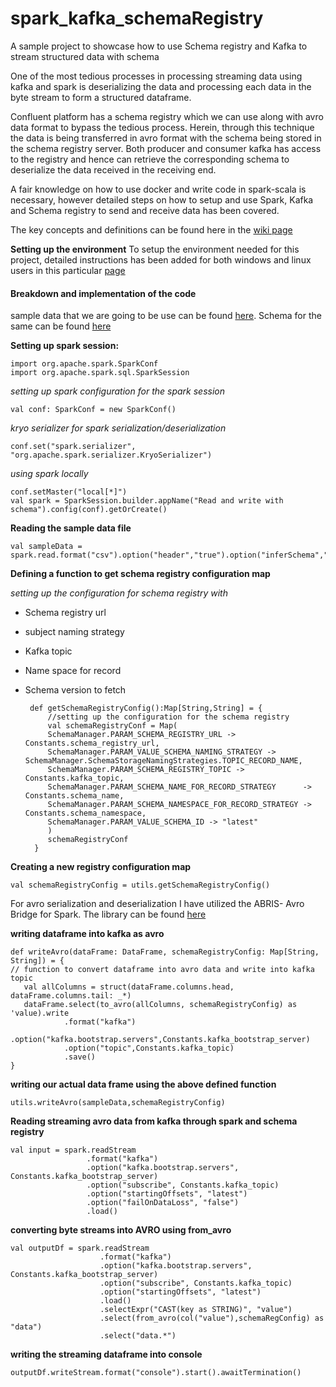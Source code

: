 # spark_kafka_schemaRegistry
A sample project to showcase how to use Schema registry and Kafka to stream structured data with schema

One of the most tedious processes in processing streaming data using kafka and spark is deserializing the data and processing each data in the byte stream to form a structured dataframe.

Confluent platform has a schema registry which we can use along with avro data format to bypass the tedious process. Herein, through this technique the data is being transferred in avro format with the schema being stored in the schema registry server. Both producer and consumer kafka has access to the registry and hence can retrieve the corresponding schema to deserialize the data received in the receiving end.

A fair knowledge on how to use docker and write code in spark-scala is necessary, however detailed steps on how to setup and use Spark, Kafka and Schema registry to send and receive data has been covered.

The key concepts and definitions can be found here in the [wiki page](https://github.com/shreeraman96/spark_kafka_schemaRegistry/wiki/Key-terms-and-definition)

**Setting up the environment** 
To setup the environment needed for this project, detailed instructions has been added for both windows and linux users in this particular [page](https://github.com/shreeraman96/spark_kafka_schemaRegistry/wiki/Setting-up-the-environment)

#### Breakdown and implementation of the code

sample data that we are going to be use can be found [here](https://github.com/abyakod/kafka_with_schema_registry_spark/blob/master/src/main/resources/dataset/sampledata.csv). Schema for the same can be found [here](https://github.com/abyakod/kafka_with_schema_registry_sparky/blob/master/src/main/resources/schema/sample.avsc)


**Setting up spark session:**

    import org.apache.spark.SparkConf
    import org.apache.spark.sql.SparkSession

*setting up spark configuration for the spark session*
    
    val conf: SparkConf = new SparkConf()

*kryo serializer for spark serialization/deserialization*

    conf.set("spark.serializer", "org.apache.spark.serializer.KryoSerializer")

*using spark locally*

    conf.setMaster("local[*]")
    val spark = SparkSession.builder.appName("Read and write with schema").config(conf).getOrCreate()

**Reading the sample data file**

    val sampleData = spark.read.format("csv").option("header","true").option("inferSchema","true").load(Constants.sampleDataFile)

**Defining a function to get schema registry configuration map**

*setting up the configuration for schema registry with*

* Schema registry url
* subject naming strategy
* Kafka topic
* Name space for record
* Schema version to fetch 
    
       def getSchemaRegistryConfig():Map[String,String] = {
           //setting up the configuration for the schema registry
           val schemaRegistryConf = Map(    
           SchemaManager.PARAM_SCHEMA_REGISTRY_URL -> Constants.schema_registry_url,
           SchemaManager.PARAM_VALUE_SCHEMA_NAMING_STRATEGY -> SchemaManager.SchemaStorageNamingStrategies.TOPIC_RECORD_NAME,
           SchemaManager.PARAM_SCHEMA_REGISTRY_TOPIC -> Constants.kafka_topic,
           SchemaManager.PARAM_SCHEMA_NAME_FOR_RECORD_STRATEGY      -> Constants.schema_name,
           SchemaManager.PARAM_SCHEMA_NAMESPACE_FOR_RECORD_STRATEGY -> Constants.schema_namespace,
           SchemaManager.PARAM_VALUE_SCHEMA_ID -> "latest"
           )
           schemaRegistryConf
        }

**Creating a new registry configuration map**

``val schemaRegistryConfig = utils.getSchemaRegistryConfig()``

For avro serialization and deserialization I have utilized the ABRIS- Avro Bridge for Spark. The library can be found [here](https://github.com/AbsaOSS/ABRiS)

**writing dataframe into kafka as avro**

    def writeAvro(dataFrame: DataFrame, schemaRegistryConfig: Map[String, String]) = {
    // function to convert dataframe into avro data and write into kafka topic 
       val allColumns = struct(dataFrame.columns.head, dataFrame.columns.tail: _*)
       dataFrame.select(to_avro(allColumns, schemaRegistryConfig) as 'value).write
                .format("kafka")
                .option("kafka.bootstrap.servers",Constants.kafka_bootstrap_server)
                .option("topic",Constants.kafka_topic)
                .save()
    }

**writing our actual data frame using the above defined function**

`` utils.writeAvro(sampleData,schemaRegistryConfig) ``

**Reading streaming avro data from kafka through spark and schema registry**

    val input = spark.readStream
                     .format("kafka")
                     .option("kafka.bootstrap.servers", Constants.kafka_bootstrap_server)
                     .option("subscribe", Constants.kafka_topic)
                     .option("startingOffsets", "latest")
                     .option("failOnDataLoss", "false")
                     .load()

**converting byte streams into AVRO using from_avro**

    val outputDf = spark.readStream
                        .format("kafka")
                        .option("kafka.bootstrap.servers", Constants.kafka_bootstrap_server)
                        .option("subscribe", Constants.kafka_topic)
                        .option("startingOffsets", "latest")
                        .load()
                        .selectExpr("CAST(key as STRING)", "value")
                        .select(from_avro(col("value"),schemaRegConfig) as "data")
                        .select("data.*")

**writing the streaming dataframe into console**

``outputDf.writeStream.format("console").start().awaitTermination()``


